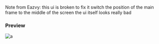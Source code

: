 Note from Eazvy:
this ui is broken to fix it switch the position of the main frame to the middle of the screen the ui itself looks really bad
### Preview
![a](https://github.com/Eazvy/UILibs/blob/main/Librarys/Moon/Screenshot%202022-12-04%20230305.png?raw=true)

